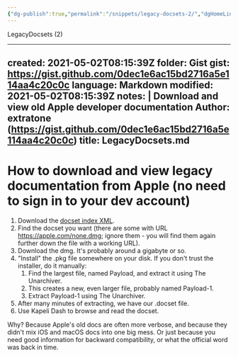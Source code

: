 ```yaml
---
{"dg-publish":true,"permalink":"/snippets/legacy-docsets-2/","dgHomeLink":true,"dgPassFrontmatter":false}
---
```


LegacyDocsets (2)

---
created: 2021-05-02T08:15:39Z
folder: Gist
gist: https://gist.github.com/0dec1e6ac15bd2716a5e114aa4c20c0c
language: Markdown
modified: 2021-05-02T08:15:39Z
notes: |
    Download and view old Apple developer documentation
    Author: extratone (https://gist.github.com/0dec1e6ac15bd2716a5e114aa4c20c0c)
title: LegacyDocsets.md
---

# How to download and view legacy documentation from Apple (no need to sign in to your dev account)

1. Download the [docset index XML](https://developer.apple.com/library/downloads/docset-index.dvtdownloadableindex).
2. Find the docset you want (there are some with URL https://apple.com/none.dmg; ignore them - you will find them again further down the file with a working URL).
3. Download the dmg. It's probably around a gigabyte or so.
4. "Install" the .pkg file somewhere on your disk. If you don't trust the installer, do it manually:
   1. Find the largest file, named Payload, and extract it using The Unarchiver.
   2. This creates a new, even larger file, probably named Payload-1.
   3. Extract Payload-1 using The Unarchiver.
5. After many minutes of extracting, we have our .docset file.
6. Use Kapeli Dash to browse and read the docset.

Why? Because Apple's old docs are often more verbose, and because they didn't mix iOS and macOS docs into one big mess. Or just because you need good information for backward compatibility, or what the official word was back in time.